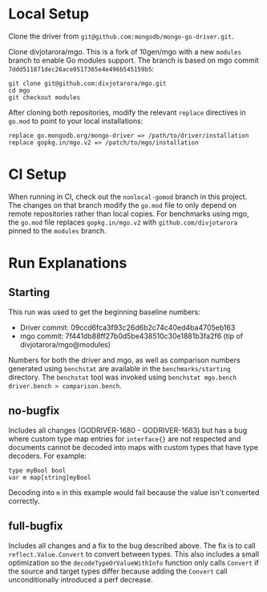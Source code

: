# Local Setup

Clone the driver from `git@github.com:mongodb/mongo-go-driver.git`.

Clone divjotarora/mgo. This is a fork of 10gen/mgo with a new
`modules` branch to enable Go modules support. The branch is based on mgo commit
`7ddd511871dec26ace0517365e4e496b545159b5`:

```
git clone git@github.com:divjotarora/mgo.git
cd mgo
git checkout modules
```

After cloning both repositories, modify the relevant `replace` directives in `go.mod` to point to your local
installations:

```
replace go.mongodb.org/mongo-driver => /path/to/driver/installation
replace gopkg.in/mgo.v2 => /patch/to/mgo/installation
```

# CI Setup

When running in CI, check out the `nonlocal-gomod` branch in this project. The changes on that branch modify the
`go.mod` file to only depend on remote repositories rather than local copies. For benchmarks using mgo, the `go.mod`
file replaces `gopkg.in/mgo.v2` with `github.com/divjotarora` pinned to the `modules` branch.

# Run Explanations

## Starting

This run was used to get the beginning baseline numbers:

- Driver commit: 09ccd6fca3f93c26d6b2c74c40ed4ba4705eb163
- mgo commit: 7f441db88ff27b0d5be438510c30e1881b3fa2f6 (tip of divjotarora/mgo@modules)

Numbers for both the driver and mgo, as well as comparison numbers generated using `benchstat` are available in the
`benchmarks/starting` directory. The `benchstat` tool was invoked using `benchstat mgo.bench driver.bench > comparison.bench`.

## no-bugfix

Includes all changes (GODRIVER-1680 - GODRIVER-1683) but has a bug where custom type map entries for `interface{}` are
not respected and documents cannot be decoded into maps with custom types that have type decoders. For example:

```
type myBool bool
var m map[string]myBool
```

Decoding into `m` in this example would fail because the value isn't converted correctly.

## full-bugfix

Includes all changes and a fix to the bug described above. The fix is to call `reflect.Value.Convert` to convert between
types. This also includes a small optimization so the `decodeTypeOrValueWithInfo` function only calls `Convert` if the
source and target types differ because adding the `Convert` call unconditionally introduced a perf decrease.
